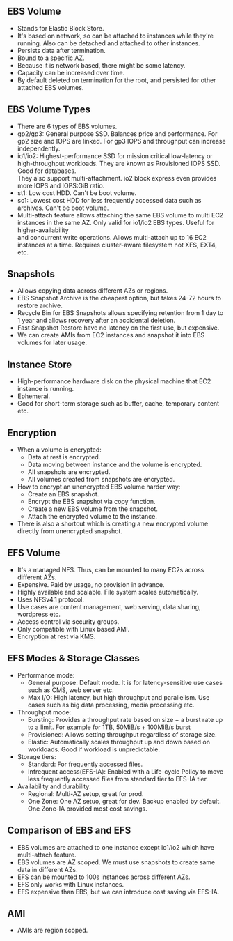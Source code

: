 ## EBS Volume
- Stands for Elastic Block Store.
- It's based on network, so can be attached to instances while they're running. Also can be detached and attached to other instances.
- Persists data after termination.
- Bound to a specific AZ.
- Because it is network based, there might be some latency.
- Capacity can be increased over time.
- By default deleted on termination for the root, and persisted for other attached EBS volumes.

## EBS Volume Types
- There are 6 types of EBS volumes.
- gp2/gp3: General purpose SSD. Balances price and performance. For gp2 size and IOPS are linked. For gp3 IOPS and throughput can increase independently.
- io1/io2: Highest-performance SSD for mission critical low-latency or high-throughput workloads. They are known as Provisioned IOPS SSD. Good for databases.<br>
They also support multi-attachment. io2 block express even provides more IOPS and IOPS:GiB ratio.
- st1: Low cost HDD. Can't be boot volume.
- sc1: Lowest cost HDD for less frequently accessed data such as archives. Can't be boot volume.
- Multi-attach feature allows attaching the same EBS volume to multi EC2 instances in the same AZ. Only valid for io1/io2 EBS types. Useful for higher-availability<br>
and concurrent write operations. Allows multi-attach up to 16 EC2 instances at a time. Requires cluster-aware filesystem not XFS, EXT4, etc.

## Snapshots
- Allows copying data across different AZs or regions.
- EBS Snapshot Archive is the cheapest option, but takes 24-72 hours to restore archive.
- Recycle Bin for EBS Snapshots allows specifying retention from 1 day to 1 year and allows recovery after an accidental deletion.
- Fast Snapshot Restore have no latency on the first use, but expensive.
- We can create AMIs from EC2 instances and snapshot it into EBS volumes for later usage.

## Instance Store
- High-performance hardware disk on the physical machine that EC2 instance is running.
- Ephemeral.
- Good for short-term storage such as buffer, cache, temporary content etc.

## Encryption
- When a volume is encrypted:
    - Data at rest is encrypted.
    - Data moving between instance and the volume is encrypted.
    - All snapshots are encrypted.
    - All volumes created from snapshots are encrypted.
- How to encrypt an unencrypted EBS volume harder way:
    - Create an EBS snapshot.
    - Encrypt the EBS snapshot via copy function.
    - Create a new EBS volume from the snapshot.
    - Attach the encrypted volume to the instance.
- There is also a shortcut which is creating a new encrypted volume directly from unencrypted snapshot.

## EFS Volume
- It's a managed NFS. Thus, can be mounted to many EC2s across different AZs.
- Expensive. Paid by usage, no provision in advance. 
- Highly available and scalable. File system scales automatically.
- Uses NFSv4.1 protocol.
- Use cases are content management, web serving, data sharing, wordpress etc.
- Access control via security groups.
- Only compatible with Linux based AMI.
- Encryption at rest via KMS.

## EFS Modes & Storage Classes
- Performance mode:
    - General purpose: Default mode. It is for latency-sensitive use cases such as CMS, web server etc.
    - Max I/O: High latency, but high throughput and parallelism. Use cases such as big data processing, media processing etc.
- Throughput mode:
    - Bursting: Provides a throughput rate based on size + a burst rate up to a limit. For example for 1TB, 50MiB/s + 100MiB/s burst
    - Provisioned: Allows setting throughput regardless of storage size.
    - Elastic: Automatically scales throughput up and down based on workloads. Good if workload is unpredictable.
- Storage tiers:
    - Standard: For frequently accessed files.
    - Infrequent access(EFS-IA): Enabled with a Life-cycle Policy to move less frequently accessed files from standard tier to EFS-IA tier.
- Availability and durability:
    - Regional: Multi-AZ setup, great for prod.
    - One Zone: One AZ setuo, great for dev. Backup enabled by default. One Zone-IA provided most cost savings.

## Comparison of EBS and EFS
- EBS volumes are attached to one instance except io1/io2 which have multi-attach feature.
- EBS volumes are AZ scoped. We must use snapshots to create same data in different AZs.
- EFS can be mounted to 100s instances across different AZs.
- EFS only works with Linux instances.
- EFS expensive than EBS, but we can introduce cost saving via EFS-IA. 

## AMI
- AMIs are region scoped.